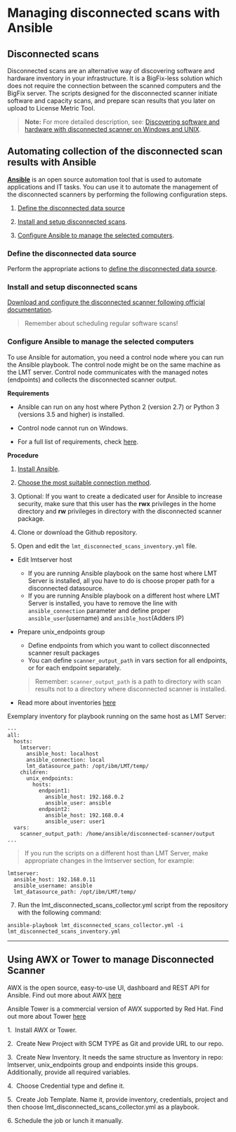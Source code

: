 # Managing disconnected scans with Ansible

## Disconnected scans

Disconnected scans are an alternative way of discovering software and hardware inventory in your infrastructure. It is a BigFix-less solution which does not require the connection between the scanned computers and the BigFix server. The scripts designed for the disconnected scanner initiate software and capacity scans, and prepare scan results that you later on upload to License Metric Tool.

>**Note:** For more detailed description, see: [Discovering software and hardware with disconnected scanner on Windows and UNIX](https://www.ibm.com/support/knowledgecenter/SS8JFY_9.2.0/com.ibm.lmt.doc/Inventory/planinconf/c_disc_sys_main.html).

## Automating collection of the disconnected scan results with Ansible 

[**Ansible**](https://docs.ansible.com/ansible/latest/index.html#about-ansible) is an open source automation tool that is used to automate applications and IT tasks. You can use it to automate the management of the disconnected scanners by performing the following configuration steps.


1. [Define the disconnected data source](#define-the-disconnected-data-source)

1. [Install and setup disconnected scans](#instrument-the-disconnected-scanners-to-periodically-scan-the-selected-computers-and-generate-output-packages).


1. [Configure Ansible to manage the selected computers](#configure-ansible-to-manage-the-selected-computers).

### Define the disconnected data source

Perform the appropriate actions to [define the disconnected data source](https://www.ibm.com/support/knowledgecenter/SS8JFY_9.2.0/com.ibm.lmt.doc/Inventory/planinconf/t_disc_sys_datasource.html).   

### Install and setup disconnected scans

[Download and configure the disconnected scanner following official documentation](https://www.ibm.com/support/knowledgecenter/SS8JFY_9.2.0/com.ibm.lmt.doc/Inventory/planinconf/t_disc_sys_downloading.html).

> Remember about scheduling regular software scans!

### Configure Ansible to manage the selected computers

To use Ansible for automation, you need a control node where you can run the Ansible playbook. The control node might be on the same machine as the LMT server. Control node communicates with the managed notes (endpoints) and collects the disconnected scanner output.

**Requirements**

- Ansible can run on any host where Python 2 (version 2.7) or Python 3 (versions 3.5 and higher) is installed.

- Control node cannot run on Windows.

- For a full list of requirements, check [here](https://docs.ansible.com/ansible/latest/installation_guide/intro_installation.html#control-node-requirements).

**Procedure**

1. [Install Ansible](https://docs.ansible.com/ansible/latest/installation_guide/intro_installation.html#installing-the-control-node).

2. [Choose the most suitable connection method](https://docs.ansible.com/ansible/latest/user_guide/intro_getting_started.html#remote-connection-information).

3. Optional: If you want to create a dedicated user for Ansible to increase security, make sure that this user has the **rwx** privileges in the home directory and **rw** privileges in directory with the disconnected scanner package.

4. Clone or download the Github repository.

5. Open and edit the `lmt_disconnected_scans_inventory.yml` file.
- Edit lmtserver host
    - If you are running Ansible playbook on the same host where LMT Server is installed, all you have to do is choose proper path for a disconnected datasource.
    - If you are running Ansible playbook on a different host where LMT Server is installed, you have to remove the line with `ansible_connection` parameter and define proper `ansible_user`(username) and `ansible_host`(Adders IP)

- Prepare unix_endpoints group 
    - Define endpoints from which you want to collect disconnected scanner result packages
    - You can define `scanner_output_path` in vars section for all endpoints, or for each endpoint separately.
    >Remember: `scanner_output_path` is a path to directory with scan results not to a directory where disconnected scanner is installed. 

- Read more about inventories [here](https://docs.ansible.com/ansible/latest/user_guide/intro_inventory.html)

Exemplary inventory for playbook running on the same host as LMT Server:

```
---
all:
  hosts:
    lmtserver:
      ansible_host: localhost
      ansible_connection: local
      lmt_datasource_path: /opt/ibm/LMT/temp/
    children:
      unix_endpoints:
        hosts:
          endpoint1:
            ansible_host: 192.168.0.2
            ansible_user: ansible
          endpoint2:
            ansible_host: 192.168.0.4
            ansible_user: user1
  vars:
    scanner_output_path: /home/ansible/disconnected-scanner/output
...
```

>If you run the scripts on a different host than LMT Server, make appropriate changes in the lmtserver section, for example:

```
lmtserver:
  ansible_host: 192.168.0.11
  ansible_username: ansible
  lmt_datasource_path: /opt/ibm/LMT/temp/
```

7. Run the lmt_disconnected_scans_collector.yml script from the repository with the following command:

`ansible-playbook lmt_disconnected_scans_collector.yml -i lmt_disconnected_scans_inventory.yml`

___

## Using AWX or Tower to manage Disconnected Scanner

AWX is the open source, easy-to-use UI, dashboard and REST API for Ansible. 
Find out more about AWX [here](https://github.com/ansible/awx) 

Ansible Tower is a commercial version of AWX supported by Red Hat.
Find out more about Tower [here](https://www.ansible.com/products/tower)

1.  Install AWX or Tower.

2.  Create New Project with SCM TYPE as Git and provide URL to our repo.

3.  Create New Inventory. It needs the same structure as Inventory in repo: 
lmtserver, unix_endpoints group and endpoints inside this groups. Additionally, provide all required variables.

4.  Choose Credential type and define it.

5.  Create Job Template. Name it, provide inventory, credentials, project and then choose lmt_disconnected_scans_collector.yml as a playbook.

6. Schedule the job or lunch it manually.